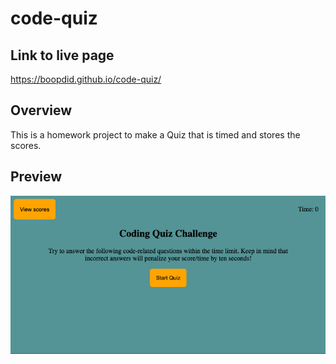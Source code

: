 # code-quiz

## Link to live page

https://boopdid.github.io/code-quiz/

## Overview

This is a homework project to make a Quiz that is timed and stores the scores.

## Preview

![Preview Image of Code Quiz](assets/images/Code_Quiz.png)
